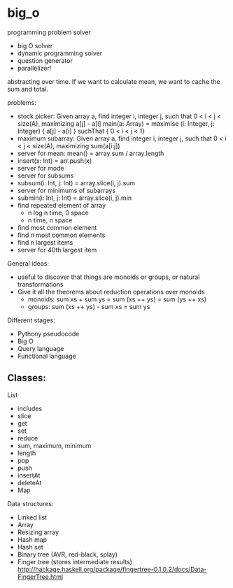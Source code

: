 # big_o

programming problem solver

- big O solver
- dynamic programming solver
- question generator
- parallelizer!

abstracting over time. If we want to calculate mean, we want to cache the sum and total.

problems:

- stock picker: Given array a, find integer i, integer j, such that 0 < i < j < size(A), maximizing a[j] - a[i]
		main(a: Array) = maximise (i: Integer, j: Integer) { a[j] - a[i] } suchThat { 0 < i < j < 1}
- maximum subarray: Given array a, find integer i, integer j, such that 0 < i < j < size(A), maximizing sum(a[i:j])
- server for mean: mean() = array.sum / array.length
- insert(x: Int) = arr.push(x)
- server for mode
- server for subsums
- subsum(i: Int, j: Int) = array.slice(i, j).sum
- server for minimums of subarrays
- submin(i: Int, j: Int) = array.slice(i, j).min
- find repeated element of array
   - n log n time, 0 space
   - n time, n space
- find most common element
- find n most common elements
- find n largest items
- server for 40th largest item

General ideas:
- useful to discover that things are monoids or groups, or natural transformations
- Give it all the theorems about reduction operations over monoids
  - monoids:
    sum xs + sum ys = sum (xs ++ ys) = sum (ys ++ xs)
  - groups:
    sum (xs ++ ys) - sum xs = sum ys

Different stages:

- Pythony pseudocode
- Big O
- Query language
- Functional language

## Classes:
List
- includes
- slice
- get
- set
- reduce
- sum, maximum, minimum
- length
- pop
- push
- insertAt
- deleteAt
- Map

Data structures:
- Linked list
- Array
- Resizing array
- Hash map
- Hash set
- Binary tree (AVR, red-black, splay)
- Finger tree (stores intermediate results)  http://hackage.haskell.org/package/fingertree-0.1.0.2/docs/Data-FingerTree.html

